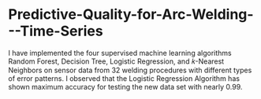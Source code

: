 # Predictive-Quality-for-Arc-Welding---Time-Series
I have implemented the four supervised machine learning algorithms Random Forest, Decision Tree, Logistic Regression, and 𝑘-Nearest Neighbors on sensor data from 32 welding procedures with different types of error patterns. I observed that the Logistic Regression Algorithm has shown maximum accuracy for testing the new data set with nearly 0.99. 
